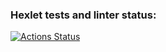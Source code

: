 ### Hexlet tests and linter status:
[![Actions Status](https://github.com/PolinaTsushko/frontend-project-44/actions/workflows/hexlet-check.yml/badge.svg)](https://github.com/PolinaTsushko/frontend-project-44/actions)
